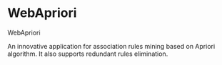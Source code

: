# WebApriori
WebApriori

An innovative application for association rules mining based on Apriori algorithm.
It also supports redundant rules elimination.
